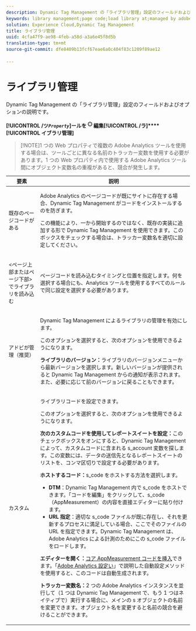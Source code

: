```yaml
---
description: Dynamic Tag Management の「ライブラリ管理」設定のフィールドおよびオプションの説明です。
keywords: library management;page code;load library at;managed by adobe;custom;code hosted;s_code hosted
solution: Experience Cloud,Dynamic Tag Management
title: ライブラリ管理
uuid: 4cfa47f9-ae98-4feb-a58d-a3a6e45f8d5b
translation-type: tm+mt
source-git-commit: dfe8409b13fcf67eae6a0c404f83c1209f89ae12

---
```



# ライブラリ管理

Dynamic Tag Management の「ライブラリ管理」設定のフィールドおよびオプションの説明です。

**[!UICONTROL /ツ&#x200B;*`Property`*]**ールを![](assets/settings_gear.png)編集**[!UICONTROL /ラ]****[!UICONTROL イブラリ管理]**

> [!NOTE]1 つの Web プロパティで複数の Adobe Analytics ツールを使用する場合は、ツールごとに異なる名前のトラッカー変数を使用する必要があります。1 つの Web プロパティ内で使用する Adobe Analytics ツール間にオブジェクト変数名の重複があると、競合が発生します。

<table id="table_2758C770C91B4025AD74009B360D71F7"> 
 <thead> 
  <tr> 
   <th colname="col1" class="entry"> 要素 </th> 
   <th colname="col2" class="entry"> 説明 </th> 
  </tr> 
 </thead>
 <tbody> 
  <tr> 
   <td colname="col1"> <p>既存のページコードがある </p> </td> 
   <td colname="col2"> <p> <span class="keyword">Adobe Analytics</span> のページコードが既にサイトに存在する場合、Dynamic Tag Management がコードをインストールするのを防ぎます。 </p> <p>この機能により、一から開始するのではなく、既存の実装に追加する形で Dynamic Tag Management を使用できます。このボックスをチェックする場合は、トラッカー変数名を適切に設定してください。 </p> </td> 
  </tr> 
  <tr> 
   <td colname="col1"> <p>&lt;<span class="term">ページ上部</span>または<span class="term">ページ下部</span>&gt; でライブラリを読み込む </p> </td> 
   <td colname="col2"> <p>ページコードを読み込むタイミングと位置を指定します。何を選択する場合にも、Analytics ツールを使用するすべてのルールで同じ設定を選択する必要があります。 </p> </td> 
  </tr> 
  <tr> 
   <td colname="col1"> <p>アドビが管理（推奨） </p> </td> 
   <td colname="col2"> <p>Dynamic Tag Management によるライブラリの管理を有効にします。 </p> <p>このオプションを選択すると、次のオプションを使用できるようになります。 </p> <p> <b>ライブラリのバージョン：</b><span class="wintitle">ライブラリのバージョン</span>メニューから最新バージョンを選択します。新しいバージョンが提供されると Dynamic Tag Management からの通知が表示されます。また、必要に応じて前のバージョンに戻ることもできます。 </p> </td> 
  </tr> 
  <tr> 
   <td colname="col1"> <p> カスタム </p> </td> 
   <td colname="col2"> <p>ライブラリコードを設定できます。 </p> <p>このオプションを選択すると、次のオプションを使用できるようになります。 </p> <p> <b>次のカスタムコードを使用してレポートスイートを設定：</b>このチェックボックスをオンにすると、Dynamic Tag Management によって、カスタムコードに含まれる    <span class="varname"> s_account</span> 変数を探します。この変数には、データの送信先となるレポートスイートのリストを、コンマ区切りで設定する必要があります。 </p> <p> <b>ホストするコード：</b><span class="filepath">s_code</span> をホストする方法を選択します。 </p> 
    <ul id="ul_FC395283365A4BBAA8A5FE5871D16EC6"> 
     <li id="li_36D733C533CE40F1868309130551D4DE"> <b>DTM</b>：Dynamic Tag Management 内で <span class="filepath">s_code</span> をホストできます。「<span class="uicontrol">コードを編集</span>」をクリックして、s_code（AppMeasurement）の内容を直接エディターに貼り付けます。 </li> 
     <li id="li_A64734C66D254079A5E16DC8DBEDA3F6"> <b>URL 指定</b>：適切な <span class="filepath">s_code</span> ファイルが既に存在し、それを更新するプロセスに満足している場合、ここでそのファイルの URL を指定できます。Dynamic Tag Management は、<span class="filepath">Adobe Analytics</span> による計測のためにこの <span class="keyword">s_code</span> ファイルをロードします。 </li> 
    </ul> <p> <b>エディターを開く：</b><a href="/help/implement/other/dtm/c-aa-tool/t-appmeasurement-code.md"  >コア AppMeasurement コードを挿入</a>できます。「<a href="/help/implement/other/dtm/c-aa-tool/analytics-dtm.md"  >Adobe Analytics 設定い</a>」で説明した自動設定メソッドを使用すると、このコードは自動生成されます。 </p> <p> <b>トラッカー変数名：</b>2 つの <span class="keyword">Adobe Analytics</span> インスタンスを並行して（1 つは Dynamic Tag Management で、もう 1 つはネイティブで）実行する場合に、メインの <span class="term">s</span> オブジェクトの名前を変更できます。オブジェクト名を変更すると名前の競合を避けることができます。 </p> </td> 
  </tr> 
 </tbody> 
</table>

